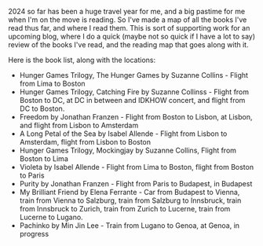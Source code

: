 2024 so far has been a huge travel year for me, and a big pastime for me when I'm on the move is reading. So I've made a map of all the books I've read thus far, and where I read them. This is sort of supporting work for an upcoming blog, where I do a quick (maybe not so quick if I have a lot to say) review of the books I've read, and the reading map that goes along with it. 

Here is the book list, along with the locations: 
- Hunger Games Trilogy, The Hunger Games by Suzanne Collins - Flight from Lima to Boston
- Hunger Games Trilogy, Catching Fire by Suzanne Collinss - Flight from Boston to DC, at DC in between and IDKHOW concert, and flight from DC to Boston. 
- Freedom by Jonathan Franzen - Flight from Boston to Lisbon, at Lisbon, and flight from Lisbon to Amsterdam
- A Long Petal of the Sea by Isabel Allende - Flight from Lisbon to Amsterdam, flight from Lisbon to Boston
- Hunger Games Trilogy, Mockingjay by Suzanne Collins, Flight from Boston to Lima
- Violeta by Isabel Allende - Flight from Lima to Boston, flight from Boston to Paris
- Purity by Jonathan Franzen - Flight from Paris to Budapest, in Budapest
- My Brilliant Friend by Elena Ferrante - Car from Budapest to Vienna, train from Vienna to Salzburg, train from Salzburg to Innsbruck, train from Innsbruck to Zurich, train from Zurich to Lucerne, train from Lucerne to Lugano.
- Pachinko by Min Jin Lee - Train from Lugano to Genoa, at Genoa, in progress